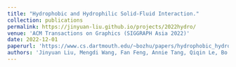 ```yaml
---
title: "Hydrophobic and Hydrophilic Solid-Fluid Interaction."
collection: publications
permalink: https://jinyuan-liu.github.io/projects/2022hydro/ 
venue: 'ACM Transactions on Graphics (SIGGRAPH Asia 2022)'
date: 2022-12-01
paperurl: 'https://www.cs.dartmouth.edu/~bozhu/papers/hydrophobic_hydrophilic_sfi.pdf'
authors: 'Jinyuan Liu, Mengdi Wang, Fan Feng, Annie Tang, Qiqin Le, Bo Zhu'
---
```

